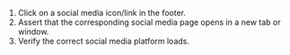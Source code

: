 1. Click on a social media icon/link in the footer.
2. Assert that the corresponding social media page opens in a new tab or window.
3. Verify the correct social media platform loads.